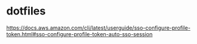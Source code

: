 # dotfiles

https://docs.aws.amazon.com/cli/latest/userguide/sso-configure-profile-token.html#sso-configure-profile-token-auto-sso-session
